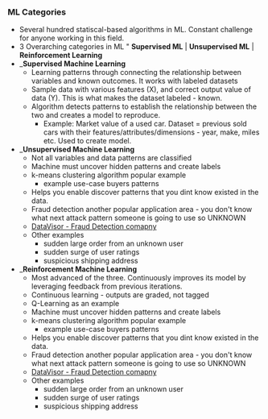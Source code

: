 ### ML Categories
- Several hundred statiscal-based algorithms in ML. Constant challenge for anyone working in this field.
- 3 Overarching categories in ML " **Supervised ML** | **Unsupervised ML** | **Reinforcement Learning**
- _**Supervised Machine Learning**
    - Learning patterns through connecting the relationship between variables and known outcomes. It works with labeled datasets
    - Sample data with various features (X), and correct output value of data (Y). This is what makes the dataset labeled - known.
    - Algorithm detects patterns to establish the relationship between the two and creates a model to reproduce.
        - Example: Market value of a used car. Dataset = previous sold cars with their features/attributes/dimensions - year, make, miles etc. Used to create model.
- _**Unsupervised Machine Learning**
    - Not all variables and data patterns are classified
    - Machine must uncover hidden patterns and create labels
    - k-means clustering algorithm popular example
        - example use-case buyers patterns
    - Helps you enable discover patterns that you dint know existed in the data.
    - Fraud detection another popular application area - you don't know what next attack pattern someone is going to use so UNKNOWN
    - [DataVisor - Fraud Detection comapny](https://www.datavisor.com/)
    - Other examples
        - sudden large order from an unknown user
        - sudden surge of user ratings
        - suspicious shipping address
- _**Reinforcement Machine Learning**
    - Most advanced of the three. Continuously improves its model by leveraging feedback from previous iterations.
    - Continuous learning - outputs are graded, not tagged
    - Q-Learning as an example
    - Machine must uncover hidden patterns and create labels
    - k-means clustering algorithm popular example
        - example use-case buyers patterns
    - Helps you enable discover patterns that you dint know existed in the data.
    - Fraud detection another popular application area - you don't know what next attack pattern someone is going to use so UNKNOWN
    - [DataVisor - Fraud Detection comapny](https://www.datavisor.com/)
    - Other examples
        - sudden large order from an unknown user
        - sudden surge of user ratings
        - suspicious shipping address
